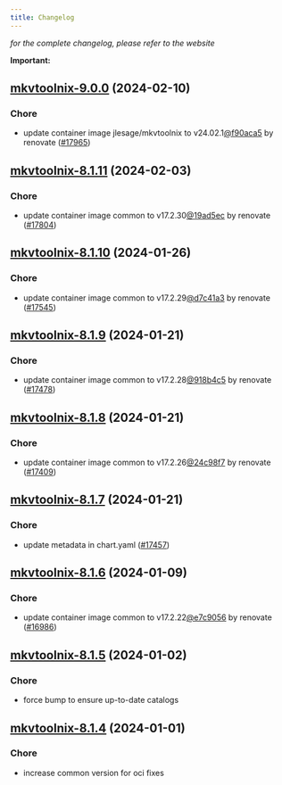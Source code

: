 ```yaml
---
title: Changelog
---
```



*for the complete changelog, please refer to the website*

**Important:**










## [mkvtoolnix-9.0.0](https://github.com/truecharts/charts/compare/mkvtoolnix-8.1.11...mkvtoolnix-9.0.0) (2024-02-10)

### Chore



- update container image jlesage/mkvtoolnix to v24.02.1[@f90aca5](https://github.com/f90aca5) by renovate ([#17965](https://github.com/truecharts/charts/issues/17965))


## [mkvtoolnix-8.1.11](https://github.com/truecharts/charts/compare/mkvtoolnix-8.1.10...mkvtoolnix-8.1.11) (2024-02-03)

### Chore



- update container image common to v17.2.30[@19ad5ec](https://github.com/19ad5ec) by renovate ([#17804](https://github.com/truecharts/charts/issues/17804))


## [mkvtoolnix-8.1.10](https://github.com/truecharts/charts/compare/mkvtoolnix-8.1.9...mkvtoolnix-8.1.10) (2024-01-26)

### Chore



- update container image common to v17.2.29[@d7c41a3](https://github.com/d7c41a3) by renovate ([#17545](https://github.com/truecharts/charts/issues/17545))


## [mkvtoolnix-8.1.9](https://github.com/truecharts/charts/compare/mkvtoolnix-8.1.8...mkvtoolnix-8.1.9) (2024-01-21)

### Chore



- update container image common to v17.2.28[@918b4c5](https://github.com/918b4c5) by renovate ([#17478](https://github.com/truecharts/charts/issues/17478))


## [mkvtoolnix-8.1.8](https://github.com/truecharts/charts/compare/mkvtoolnix-8.1.7...mkvtoolnix-8.1.8) (2024-01-21)

### Chore



- update container image common to v17.2.26[@24c98f7](https://github.com/24c98f7) by renovate ([#17409](https://github.com/truecharts/charts/issues/17409))


## [mkvtoolnix-8.1.7](https://github.com/truecharts/charts/compare/mkvtoolnix-8.1.6...mkvtoolnix-8.1.7) (2024-01-21)

### Chore



- update metadata in chart.yaml ([#17457](https://github.com/truecharts/charts/issues/17457))




## [mkvtoolnix-8.1.6](https://github.com/truecharts/charts/compare/mkvtoolnix-8.1.5...mkvtoolnix-8.1.6) (2024-01-09)

### Chore



- update container image common to v17.2.22[@e7c9056](https://github.com/e7c9056) by renovate ([#16986](https://github.com/truecharts/charts/issues/16986))


## [mkvtoolnix-8.1.5](https://github.com/truecharts/charts/compare/mkvtoolnix-8.1.4...mkvtoolnix-8.1.5) (2024-01-02)

### Chore



- force bump to ensure up-to-date catalogs


## [mkvtoolnix-8.1.4](https://github.com/truecharts/charts/compare/mkvtoolnix-8.1.3...mkvtoolnix-8.1.4) (2024-01-01)

### Chore



- increase common version for oci fixes
